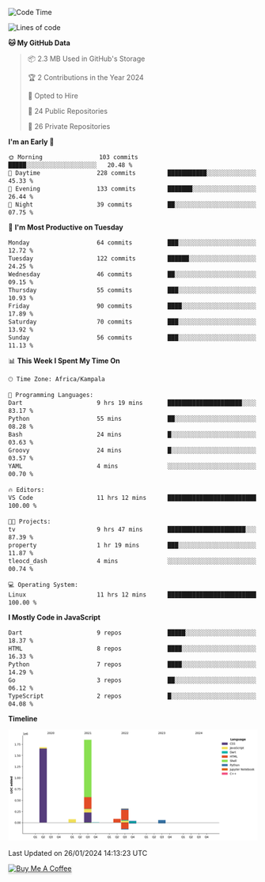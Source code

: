 <!--START_SECTION:waka-->
![Code Time](http://img.shields.io/badge/Code%20Time-423%20hrs%2052%20mins-blue)

![Lines of code](https://img.shields.io/badge/From%20Hello%20World%20I%27ve%20Written-4.1%20million%20lines%20of%20code-blue)

**🐱 My GitHub Data** 

> 📦 2.3 MB Used in GitHub's Storage 
 > 
> 🏆 2 Contributions in the Year 2024
 > 
> 💼 Opted to Hire
 > 
> 📜 24 Public Repositories 
 > 
> 🔑 26 Private Repositories 
 > 
**I'm an Early 🐤** 

```text
🌞 Morning                103 commits         █████░░░░░░░░░░░░░░░░░░░░   20.48 % 
🌆 Daytime                228 commits         ███████████░░░░░░░░░░░░░░   45.33 % 
🌃 Evening                133 commits         ███████░░░░░░░░░░░░░░░░░░   26.44 % 
🌙 Night                  39 commits          ██░░░░░░░░░░░░░░░░░░░░░░░   07.75 % 
```
📅 **I'm Most Productive on Tuesday** 

```text
Monday                   64 commits          ███░░░░░░░░░░░░░░░░░░░░░░   12.72 % 
Tuesday                  122 commits         ██████░░░░░░░░░░░░░░░░░░░   24.25 % 
Wednesday                46 commits          ██░░░░░░░░░░░░░░░░░░░░░░░   09.15 % 
Thursday                 55 commits          ███░░░░░░░░░░░░░░░░░░░░░░   10.93 % 
Friday                   90 commits          ████░░░░░░░░░░░░░░░░░░░░░   17.89 % 
Saturday                 70 commits          ███░░░░░░░░░░░░░░░░░░░░░░   13.92 % 
Sunday                   56 commits          ███░░░░░░░░░░░░░░░░░░░░░░   11.13 % 
```


📊 **This Week I Spent My Time On** 

```text
🕑︎ Time Zone: Africa/Kampala

💬 Programming Languages: 
Dart                     9 hrs 19 mins       █████████████████████░░░░   83.17 % 
Python                   55 mins             ██░░░░░░░░░░░░░░░░░░░░░░░   08.28 % 
Bash                     24 mins             █░░░░░░░░░░░░░░░░░░░░░░░░   03.63 % 
Groovy                   24 mins             █░░░░░░░░░░░░░░░░░░░░░░░░   03.57 % 
YAML                     4 mins              ░░░░░░░░░░░░░░░░░░░░░░░░░   00.70 % 

🔥 Editors: 
VS Code                  11 hrs 12 mins      █████████████████████████   100.00 % 

🐱‍💻 Projects: 
tv                       9 hrs 47 mins       ██████████████████████░░░   87.39 % 
property                 1 hr 19 mins        ███░░░░░░░░░░░░░░░░░░░░░░   11.87 % 
tleocd_dash              4 mins              ░░░░░░░░░░░░░░░░░░░░░░░░░   00.74 % 

💻 Operating System: 
Linux                    11 hrs 12 mins      █████████████████████████   100.00 % 
```

**I Mostly Code in JavaScript** 

```text
Dart                     9 repos             █████░░░░░░░░░░░░░░░░░░░░   18.37 % 
HTML                     8 repos             ████░░░░░░░░░░░░░░░░░░░░░   16.33 % 
Python                   7 repos             ████░░░░░░░░░░░░░░░░░░░░░   14.29 % 
Go                       3 repos             ██░░░░░░░░░░░░░░░░░░░░░░░   06.12 % 
TypeScript               2 repos             █░░░░░░░░░░░░░░░░░░░░░░░░   04.08 % 
```



**Timeline**

![Lines of Code chart](https://raw.githubusercontent.com/drexhacker/drexhacker/main/assets/bar_graph.png)


 Last Updated on 26/01/2024 14:13:23 UTC
<!--END_SECTION:waka-->

<a href="https://www.buymeacoffee.com/drexsoftorg" target="_blank"><img src="https://www.buymeacoffee.com/assets/img/custom_images/orange_img.png" alt="Buy Me A Coffee" style="height: 41px !important;width: 174px !important;box-shadow: 0px 3px 2px 0px rgba(190, 190, 190, 0.5) !important;-webkit-box-shadow: 0px 3px 2px 0px rgba(190, 190, 190, 0.5) !important;" ></a>


<!---
drexhacker/drexhacker is a ✨ special ✨ repository because its `README.md` (this file) appears on your GitHub profile.
You can click the Preview link to take a look at your changes.
--->
